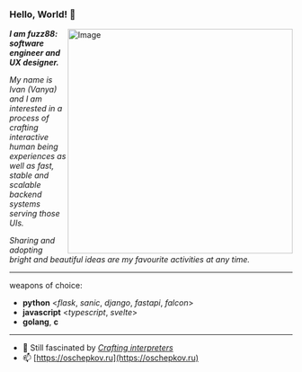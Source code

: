 ### Hello, World! 👋
<img src="https://raw.githubusercontent.com/MicaelliMedeiros/micaellimedeiros/master/image/computer-illustration.png" min-width="400px" max-width="400px" width="400px" align="right" alt="Image">

<p align="left">
<b><i>I am fuzz88: software engineer and UX designer.</i></b>
</p>
<p><i>My name is Ivan (Vanya) and I am interested in a process of crafting interactive human being experiences as well as fast, stable and scalable backend systems serving those UIs.</i>
</p>
<p>
<i>Sharing and adopting bright and beautiful ideas are my favourite activities at any time.</i>
</p>

---

weapons of choice:

- __python__ <*flask*, *sanic*, *django*, *fastapi*, *falcon*>
- __javascript__ <*typescript*, *svelte*>
- __golang__, __c__

---

- 🌱 Still fascinated by [*Crafting interpreters*](https://craftinginterpreters.com/a-bytecode-virtual-machine.html)
- 📫 [https://oschepkov.ru](https://oschepkov.ru)
